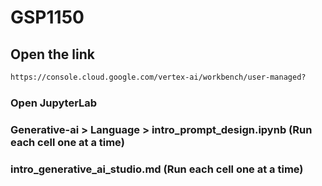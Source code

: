# GSP1150
## Open the link
```cmd
https://console.cloud.google.com/vertex-ai/workbench/user-managed?
```
### Open JupyterLab
### Generative-ai > Language > intro_prompt_design.ipynb (Run each cell one at a time)
### intro_generative_ai_studio.md (Run each cell one at a time)
